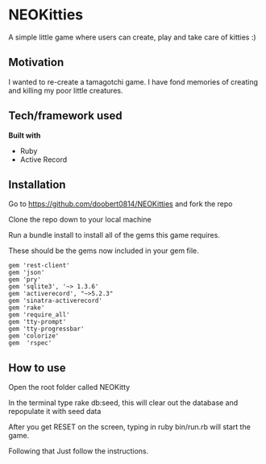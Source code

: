 # NEOKitties

A simple little game where users can create, play and take care of kitties :)

## Motivation

I wanted to re-create a tamagotchi game. I have fond memories of creating and killing my poor little creatures. 

## Tech/framework used

**Built with**

* Ruby
* Active Record

## Installation

Go to https://github.com/doobert0814/NEOKitties and fork the repo

Clone the repo down to your local machine

Run a bundle install to install all of the gems this game requires. 

These should be the gems now included in your gem file. 

```
gem 'rest-client'
gem 'json'
gem 'pry'
gem 'sqlite3', '~> 1.3.6' 
gem 'activerecord', "~>5.2.3"
gem 'sinatra-activerecord'
gem 'rake'
gem 'require_all'
gem 'tty-prompt'
gem 'tty-progressbar'
gem 'colorize'
gem  'rspec'
```
## How to use

Open the root folder called NEOKitty

In the terminal type rake db:seed, this will clear out the database and repopulate it with seed data

After you get RESET on the screen, typing in ruby bin/run.rb will start the game.

Following that Just follow the instructions.

